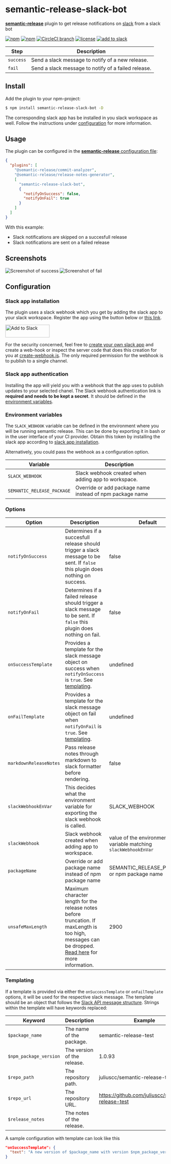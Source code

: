 # semantic-release-slack-bot

[**semantic-release**](https://github.com/semantic-release/semantic-release) plugin to get release notifications on [slack](https://slack.com/) from a slack bot

[![npm](https://img.shields.io/npm/v/semantic-release-slack-bot.svg?style=flat-square)](https://www.npmjs.com/package/semantic-release-slack-bot)
[![npm](https://img.shields.io/npm/dm/semantic-release-slack-bot.svg?style=flat-square)](https://www.npmjs.com/package/semantic-release-slack-bot)
[![CircleCI branch](https://img.shields.io/circleci/project/github/juliuscc/semantic-release-slack-bot/master.svg?style=flat-square)](https://circleci.com/gh/juliuscc/semantic-release-slack-bot)
[![license](https://img.shields.io/github/license/juliuscc/semantic-release-slack-bot.svg?style=flat-square)](https://github.com/juliuscc/semantic-release-slack-bot/blob/master/LICENSE)
[![add to slack](https://img.shields.io/badge/Add%20to%20Slack-Semantic%20Release-%234A154B.svg?style=flat-square&logo=slack)](https://slack.com/oauth/authorize?client_id=605439709265.611687593109&scope=incoming-webhook)

| Step      | Description                                         |
| --------- | --------------------------------------------------- |
| `success` | Send a slack message to notify of a new release.    |
| `fail`    | Send a slack message to notify of a failed release. |

## Install

Add the plugin to your npm-project:

```bash
$ npm install semantic-release-slack-bot -D
```

The corresponding slack app has be installed in you slack workspace as well. Follow the instructions under [configuration](#configuration) for more information.

## Usage

The plugin can be configured in the [**semantic-release** configuration file](https://github.com/semantic-release/semantic-release/blob/master/docs/usage/configuration.md#configuration):

```json
{
  "plugins": [
    "@semantic-release/commit-analyzer",
    "@semantic-release/release-notes-generator",
    [
      "semantic-release-slack-bot",
      {
        "notifyOnSuccess": false,
        "notifyOnFail": true
      }
    ]
  ]
}
```

With this example:

- Slack notifications are skipped on a succesfull release
- Slack notifications are sent on a failed release

## Screenshots

![Screenshot of success](images/screenshot-success.png)
![Screenshot of fail](images/screenshot-fail.png)

## Configuration

### Slack app installation

The plugin uses a slack webhook which you get by adding the slack app to your slack workspace. Register the app using the button below or [this link](https://slack.com/oauth/authorize?client_id=605439709265.611687593109&scope=incoming-webhook).

<a href="https://slack.com/oauth/authorize?client_id=605439709265.611687593109&scope=incoming-webhook"><img alt="Add to Slack" height="40" width="139" src="https://platform.slack-edge.com/img/add_to_slack.png" srcset="https://platform.slack-edge.com/img/add_to_slack.png 1x, https://platform.slack-edge.com/img/add_to_slack@2x.png 2x"></a>

For the security concerned, feel free to [create your own slack app](https://api.slack.com/apps) and create a web-hook or inspect the server code that does this creation for you at [create-webhook.js](lambda/create-webhook.js). The only required permission for the webhook is to publish to a single channel.

### Slack app authentication

Installing the app will yield you with a webhook that the app uses to publish updates to your selected chanel. The Slack webhook authentication link is **required and needs to be kept a secret**. It should be defined in the [environment variables](#environment-variables).

### Environment variables

The `SLACK_WEBHOOK` variable can be defined in the environment where you will be running semantic release. This can be done by exporting it in bash or in the user interface of your CI provider. Obtain this token by installing the slack app according to [slack app installation](#slack-app-installation).

Alternatively, you could pass the webhook as a configuration option.

| Variable                   | Description                                              |
| -------------------------- | -------------------------------------------------------- |
| `SLACK_WEBHOOK`            | Slack webhook created when adding app to workspace.      |
| `SEMANTIC_RELEASE_PACKAGE` | Override or add package name instead of npm package name |

### Options

| Option                 | Description                                                                                                                                                                                                                                     | Default                                                        |
| ---------------------- | ----------------------------------------------------------------------------------------------------------------------------------------------------------------------------------------------------------------------------------------------- | -------------------------------------------------------------- |
| `notifyOnSuccess`      | Determines if a succesfull release should trigger a slack message to be sent. If `false` this plugin does nothing on success.                                                                                                                   | false                                                          |
| `notifyOnFail`         | Determines if a failed release should trigger a slack message to be sent. If `false` this plugin does nothing on fail.                                                                                                                          | false                                                          |
| `onSuccessTemplate`    | Provides a template for the slack message object on success when `notifyOnSuccess` is `true`. See [templating](#templating).                                                                                                                    | undefined                                                      |
| `onFailTemplate`       | Provides a template for the slack message object on fail when `notifyOnFail` is `true`. See [templating](#templating).                                                                                                                          | undefined                                                      |
| `markdownReleaseNotes` | Pass release notes through markdown to slack formatter before rendering.                                                                                                                                                                        | false                                                          |
| `slackWebhookEnVar`    | This decides what the environment variable for exporting the slack webhook is called.                                                                                                                                                           | SLACK_WEBHOOK                                                  |
| `slackWebhook`         | Slack webhook created when adding app to workspace.                                                                                                                                                                                             | value of the environment variable matching `slackWebhookEnVar` |
| `packageName`          | Override or add package name instead of npm package name                                                                                                                                                                                        | SEMANTIC_RELEASE_PACKAGE or npm package name                   |
| `unsafeMaxLength`      | Maximum character length for the release notes before truncation. If maxLength is too high, messages can be dropped. [Read here](https://github.com/juliuscc/semantic-release-slack-bot/issues/26#issuecomment-569804359) for more information. | 2900                                                           |

### Templating

If a template is provided via either the `onSuccessTemplate` or `onFailTemplate` options, it will be used for the respective slack message. The template should be an object that follows the [Slack API message structure](https://api.slack.com/docs/message-formatting). Strings within the template will have keywords replaced:

| Keyword                | Description                 | Example                                           | Template          |
| ---------------------- | --------------------------- | ------------------------------------------------- | ----------------- |
| `$package_name`        | The name of the package.    | semantic-release-test                             | Both              |
| `$npm_package_version` | The version of the release. | 1.0.93                                            | onSuccessTemplate |
| `$repo_path`           | The repository path.        | juliuscc/semantic-release-test                    | Both              |
| `$repo_url`            | The repository URL.         | https://github.com/juliuscc/semantic-release-test | Both              |
| `$release_notes`       | The notes of the release.   |                                                   | onSuccessTemplate |

A sample configuration with template can look like this

```json
"onSuccessTemplate": {
  "text": "A new version of $package_name with version $npm_package_version has been released at $repo_url!"
}
```

